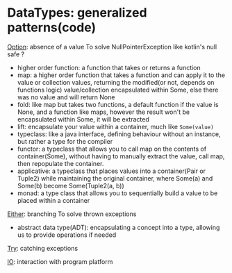 
# DataTypes: generalized patterns(code)

[Option][1]: absence of a value
To solve NullPointerException like kotlin's null safe ?

* higher order function: a function that takes or returns a function
* map: a higher order function that takes a function and can apply it to the value or collection values, returning the modified(or not, depends on functions logic) value/collection encapsulated within Some, else there was no value and will return None
* fold: like map but takes two functions, a default function if the value is None, and a function like maps, however the result won't be encapsulated within Some, it will be extracted
* lift: encapsulate your value within a container, much like `Some(value)`
* typeclass: like a java interface, defining behaviour without an instance, but rather a type for the compiler
* functor: a typeclass that allows you to call map on the contents of container(Some), without having to manually extract the value, call map, then repopulate the container.
* applicative: a typeclass that places values into a container(Pair or Tuple2) while maintaining the original container, where Some(a) and Some(b) become Some(Tuple2(a, b))
* monad: a type class that allows you to sequentially build a value to be placed within a container

[Either][2]: branching
To solve thrown exceptions

* abstract data type(ADT): encapsulating a concept into a type, allowing us to provide operations if needed

[Try][3]: catching exceptions

[IO][4]: interaction with program platform

[1]:https://github.com/ersin-ertan/LearnKategory/blob/master/src/main/kotlin/A_Glossary/datatypes/A_Option.kt
[2]:https://github.com/ersin-ertan/LearnKategory/blob/master/src/main/kotlin/A_Glossary/datatypes/B_Either.kt
[3]:https://github.com/ersin-ertan/LearnKategory/blob/master/src/main/kotlin/A_Glossary/datatypes/C_Try.kt
[4]:https://github.com/ersin-ertan/LearnKategory/blob/master/src/main/kotlin/A_Glossary/datatypes/D_IO.kt
